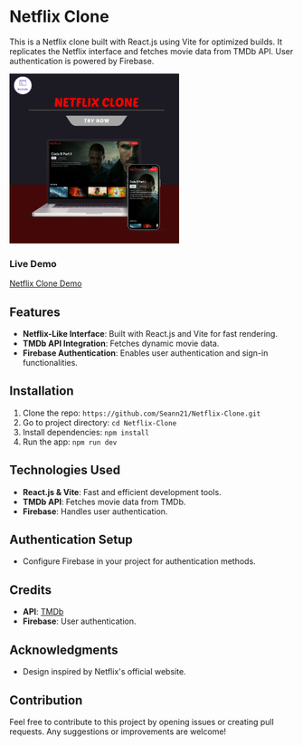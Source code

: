 # Netflix Clone

This is a Netflix clone built with React.js using Vite for optimized builds. It replicates the Netflix interface and fetches movie data from TMDb API. User authentication is powered by Firebase.

<img src="./public/Netiflix Clone.png" alt="netflix_mockup" width="300" height="300" />

### Live Demo
[Netflix Clone Demo](https://netflix-clone-seann21.vercel.app/)

## Features
- **Netflix-Like Interface**: Built with React.js and Vite for fast rendering.
- **TMDb API Integration**: Fetches dynamic movie data.
- **Firebase Authentication**: Enables user authentication and sign-in functionalities.

## Installation
1. Clone the repo: `https://github.com/Seann21/Netflix-Clone.git`
2. Go to project directory: `cd Netflix-Clone`
3. Install dependencies: `npm install`
4. Run the app: `npm run dev`

## Technologies Used
- **React.js & Vite**: Fast and efficient development tools.
- **TMDb API**: Fetches movie data from TMDb.
- **Firebase**: Handles user authentication.

## Authentication Setup
- Configure Firebase in your project for authentication methods.

## Credits
- **API**: [TMDb](https://www.themoviedb.org/)
- **Firebase**: User authentication.

## Acknowledgments
- Design inspired by Netflix's official website.

## Contribution
Feel free to contribute to this project by opening issues or creating pull requests. Any suggestions or improvements are welcome!
